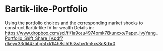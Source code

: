 # Bartik-like-Portfolio
Using the portfolio choices and the corresponding market shocks to construct Bartik-like IV for wealth
Details in: https://www.dropbox.com/scl/fi/1a9osu4974omk78kunxxo/Paper_IvyYang_Portfolio_Shift_Share_IV.pdf?rlkey=33dbt4zahg5fxk1t4h8sl5f6r&st=v1m5xs8o&dl=0
